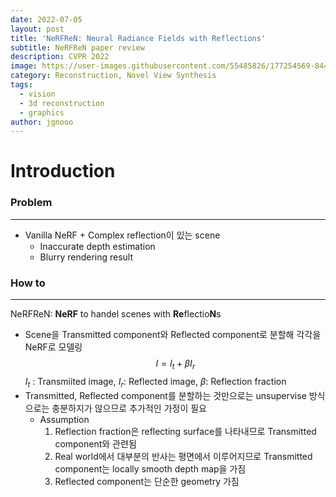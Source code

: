 ```yaml
---
date: 2022-07-05
layout: post
title: 'NeRFReN: Neural Radiance Fields with Reflections'
subtitle: NeRFReN paper review
description: CVPR 2022
image: https://user-images.githubusercontent.com/55485826/177254569-844d082b-e3c2-48bd-ad3d-e53afab6e36c.png
category: Reconstruction, Novel View Synthesis
tags:
  - vision
  - 3d reconstruction
  - graphics
author: jgnooo
---
```

# Introduction

### Problem
* * *
- Vanilla NeRF + Complex reflection이 있는 scene
    - Inaccurate depth estimation
    - Blurry rendering result

### How to
* * *
NeRFReN: **NeRF** to handel scenes with **Re**flectio**N**s
- Scene을 Transmitted component와 Reflected component로 분할해 각각을 NeRF로 모델링
$$
I = I_t + \beta I_r
$$
$I_t$ : Transmiited image, $I_r$: Reflected image, $\beta$: Reflection fraction
- Transmitted, Reflected component를 분할하는 것만으로는 unsupervise 방식으로는 충분하지가 않으므로 추가적인 가정이 필요
    - Assumption
        1. Reflection fraction은 reflecting surface를 나타내므로 Transmitted component와 관련됨
        2. Real world에서 대부분의 반사는 평면에서 이루어지므로 Transmitted component는 locally smooth depth map을 가짐
        3. Reflected component는 단순한 geometry 가짐

        